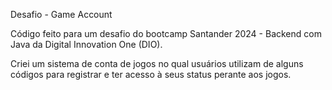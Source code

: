   Desafio - Game Account
  
Código feito para um desafio do bootcamp Santander 2024 - Backend com Java da Digital Innovation One (DIO).

Criei um sistema de conta de jogos no qual usuários utilizam de alguns códigos para registrar e ter acesso à seus status perante aos jogos.
